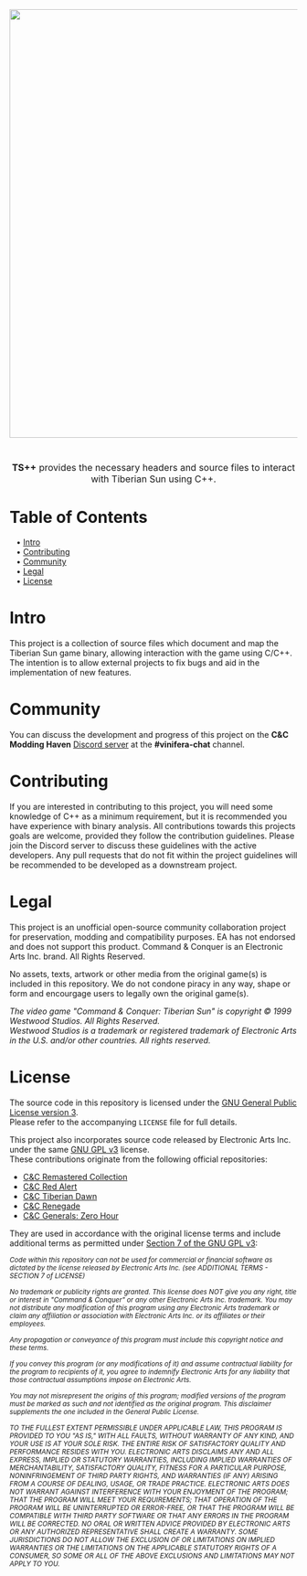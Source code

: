 <p align="center" style="font-size:32pt;font-style:bold">
  <img src="https://i.imgur.com/DvdBr2l.png" width=750>
</p>
<p align="center" style="font-size:12pt;font-style:bold">
  <b>TS++</b> provides the necessary headers and source files to interact with Tiberian Sun using C++. 
</p>


# Table of Contents
&nbsp;&nbsp;&nbsp;• [Intro](#Intro)<br>
&nbsp;&nbsp;&nbsp;• [Contributing](#Contributing)<br>
&nbsp;&nbsp;&nbsp;• [Community](#Community)<br>
&nbsp;&nbsp;&nbsp;• [Legal](#Legal)<br>
&nbsp;&nbsp;&nbsp;• [License](#License)<br>

# Intro
This project is a collection of source files which document and map the Tiberian Sun game binary, allowing interaction with the game using C/C++. The intention is to allow external projects to fix bugs and aid in the implementation of new features.

# Community
You can discuss the development and progress of this project on the **C&C Modding Haven** [Discord server](<https://discord.gg/sZeMzz6qVg>) at the **#vinifera-chat** channel.

# Contributing
If you are interested in contributing to this project, you will need some knowledge of C++ as a minimum requirement, but it is recommended you have experience with binary analysis. All contributions towards this projects goals are welcome, provided they follow the contribution guidelines. Please join the Discord server to discuss these guidelines with the active developers. Any pull requests that do not fit within the project guidelines will be recommended to be developed as a downstream project.

# Legal
This project is an unofficial open-source community collaboration project for preservation, modding and compatibility purposes. EA has not endorsed and does not support this product. Command & Conquer is an Electronic Arts Inc. brand. All Rights Reserved.

No assets, texts, artwork or other media from the original game(s) is included in this repository. We do not condone piracy in any way, shape or form and encourgage users to legally own the original game(s). 

*The video game "Command & Conquer: Tiberian Sun" is copyright © 1999 Westwood Studios. All Rights Reserved.<br>*
*Westwood Studios is a trademark or registered trademark of Electronic Arts in the U.S. and/or other countries. All rights reserved.*

# License
The source code in this repository is licensed under the [GNU General Public License version 3](https://www.gnu.org/licenses/gpl-3.0.html).  
Please refer to the accompanying `LICENSE` file for full details.

This project also incorporates source code released by Electronic Arts Inc. under the same [GNU GPL v3](https://www.gnu.org/licenses/gpl-3.0.html) license.  
These contributions originate from the following official repositories:

- [C&C Remastered Collection](https://github.com/electronicarts/CnC_Remastered_Collection)  
- [C&C Red Alert](https://github.com/electronicarts/CnC_Red_Alert)  
- [C&C Tiberian Dawn](https://github.com/electronicarts/CnC_Tiberian_Dawn)  
- [C&C Renegade](https://github.com/electronicarts/CnC_Renegade)  
- [C&C Generals: Zero Hour](https://github.com/electronicarts/CnC_Generals_Zero_Hour)

They are used in accordance with the original license terms and include additional terms as permitted under [Section 7 of the GNU GPL v3](https://www.gnu.org/licenses/gpl-3.0.html#section7):

<sub><i>Code within this repository can not be used for commercial or financial software as
dictated by the license released by Electronic Arts Inc. (see ADDITIONAL TERMS - SECTION 7 of LICENSE)</i></sub>

<sub><i>No trademark or publicity rights are granted. This license does NOT give
you any right, title or interest in "Command & Conquer" or any other
Electronic Arts Inc. trademark. You may not distribute any modification of this
program using any Electronic Arts trademark or claim any affiliation or association
with Electronic Arts Inc. or its affiliates or their employees.</i></sub>

<sub><i>Any propagation or conveyance of this program must include this copyright
notice and these terms.</i></sub>

<sub><i>If you convey this program (or any modifications of it) and assume
contractual liability for the program to recipients of it, you agree to
indemnify Electronic Arts for any liability that those contractual
assumptions impose on Electronic Arts.</i></sub>

<sub><i>You may not misrepresent the origins of this program; modified versions of
the program must be marked as such and not identified as the original program.
This disclaimer supplements the one included in the General Public License.</i></sub>

<sub><i>TO THE FULLEST EXTENT PERMISSIBLE UNDER APPLICABLE LAW, THIS PROGRAM IS
PROVIDED TO YOU "AS IS," WITH ALL FAULTS, WITHOUT WARRANTY OF ANY KIND, AND
YOUR USE IS AT YOUR SOLE RISK. THE ENTIRE RISK OF SATISFACTORY QUALITY AND
PERFORMANCE RESIDES WITH YOU. ELECTRONIC ARTS DISCLAIMS ANY AND ALL EXPRESS,
IMPLIED OR STATUTORY WARRANTIES, INCLUDING IMPLIED WARRANTIES OF
MERCHANTABILITY, SATISFACTORY QUALITY, FITNESS FOR A PARTICULAR PURPOSE,
NONINFRINGEMENT OF THIRD PARTY RIGHTS, AND WARRANTIES (IF ANY) ARISING FROM A
COURSE OF DEALING, USAGE, OR TRADE PRACTICE. ELECTRONIC ARTS DOES NOT WARRANT
AGAINST INTERFERENCE WITH YOUR ENJOYMENT OF THE PROGRAM; THAT THE PROGRAM WILL
MEET YOUR REQUIREMENTS; THAT OPERATION OF THE PROGRAM WILL BE UNINTERRUPTED OR
ERROR-FREE, OR THAT THE PROGRAM WILL BE COMPATIBLE WITH THIRD PARTY SOFTWARE
OR THAT ANY ERRORS IN THE PROGRAM WILL BE CORRECTED. NO ORAL OR WRITTEN ADVICE
PROVIDED BY ELECTRONIC ARTS OR ANY AUTHORIZED REPRESENTATIVE SHALL CREATE A
WARRANTY. SOME JURISDICTIONS DO NOT ALLOW THE EXCLUSION OF OR LIMITATIONS ON
IMPLIED WARRANTIES OR THE LIMITATIONS ON THE APPLICABLE STATUTORY RIGHTS OF A
CONSUMER, SO SOME OR ALL OF THE ABOVE EXCLUSIONS AND LIMITATIONS MAY NOT APPLY
TO YOU.</i></sub>
